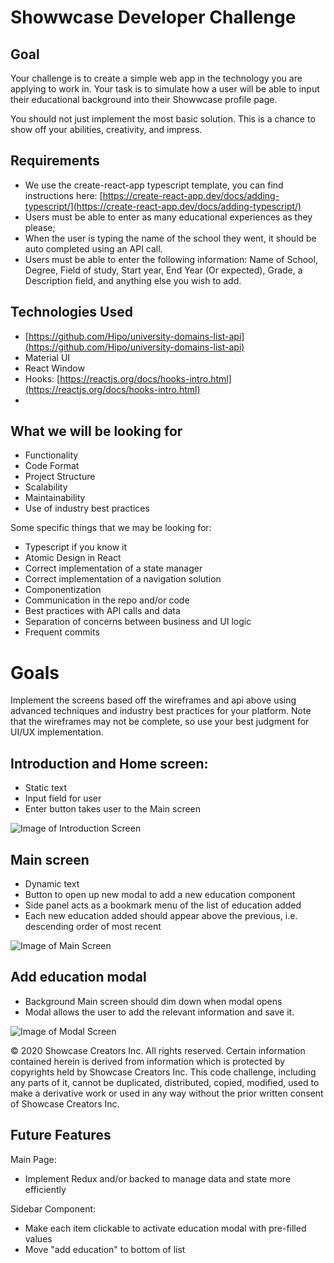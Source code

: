 # Showwcase Developer Challenge

## Goal

Your challenge is to create a simple web app in the technology you are applying to work in. Your task is to simulate how a user will be able to input their educational background into their Showwcase profile page. 

You should not just implement the most basic solution. This is a chance to show off your abilities, creativity, and impress.

## Requirements

- We use the create-react-app typescript template, you can find instructions here:
[https://create-react-app.dev/docs/adding-typescript/](https://create-react-app.dev/docs/adding-typescript/)
- Users must be able to enter as many educational experiences as they please;
- When the user is typing the name of the school they went, it should be auto completed using an API call.
- Users must be able to enter the following information: Name of School, Degree, Field of study, Start year, End Year (Or expected), Grade, a Description field, and anything else you wish to add.

## Technologies Used

- [https://github.com/Hipo/university-domains-list-api](https://github.com/Hipo/university-domains-list-api)
- Material UI
- React Window
- Hooks: [https://reactjs.org/docs/hooks-intro.html](https://reactjs.org/docs/hooks-intro.html)
- 

## What we will be looking for

- Functionality
- Code Format
- Project Structure
- Scalability
- Maintainability
- Use of industry best practices

Some specific things that we may be looking for:

- Typescript if you know it
- Atomic Design in React
- Correct implementation of a state manager
- Correct implementation of a navigation solution
- Componentization
- Communication in the repo and/or code
- Best practices with API calls and data
- Separation of concerns between business and UI logic
- Frequent commits

# Goals

Implement the screens based off the wireframes and api above using advanced techniques and industry best practices for your platform. Note that the wireframes may not be complete, so use your best judgment for UI/UX implementation. 

## Introduction and Home screen:

- Static text
- Input field for user
- Enter button takes user to the Main screen

![Image of Introduction Screen](https://github.com/Showwcase/Showwcase-Intern-React-Challenge/blob/master/MacBook_-_2.jpg)

## Main screen

- Dynamic text
- Button to open up new modal to add a new education component
- Side panel acts as a bookmark menu of the list of education added
- Each new education added should appear above the previous, i.e. descending order of most recent

![Image of Main Screen](https://github.com/Showwcase/Showwcase-Intern-React-Challenge/blob/master/MacBook_-_3.jpg)



## Add education modal

- Background Main screen should dim down when modal opens
- Modal allows the user to add the relevant information and save it.

![Image of Modal Screen](https://github.com/Showwcase/Showwcase-Intern-React-Challenge/blob/master/MacBook_-_4.jpg)

© 2020 Showcase Creators Inc. All rights reserved. Certain information contained herein is derived from information which is protected by copyrights held by Showcase Creators Inc. This code challenge, including any parts of it, cannot be duplicated, distributed, copied, modified, used to make a derivative work or used in any way without the prior written consent of Showcase Creators Inc.


## Future Features
Main Page:
- Implement Redux and/or backed to manage data and state more efficiently

Sidebar Component:
- Make each item clickable to activate education modal with pre-filled values
- Move "add education" to bottom of list